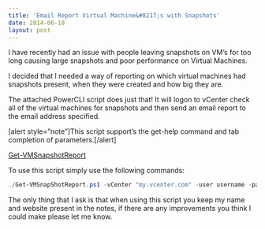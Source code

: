 ```yaml
---
title: 'Email Report Virtual Machine&#8217;s with Snapshots'
date: 2014-06-18
layout: post
---
```

I have recently had an issue with people leaving snapshots on VM&#8217;s for too long causing large snapshots and poor performance on Virtual Machines.

I decided that I needed a way of reporting on which virtual machines had snapshots present, when they were created and how big they are.
<!--more-->

The attached PowerCLI script does just that! It will logon to vCenter check all of the virtual machines for snapshots and then send an email report to the email address specified.

[alert style=&#8221;note&#8221;]This script support&#8217;s the get-help command and tab completion of parameters.[/alert]

[Get-VMSnapshotReport](https://raw.githubusercontent.com/SpottedHyenaUK/VMwareScripts/master/Get-VMSnapshotReport.ps1)

To use this script simply use the following commands:

```powershell
./Get-VMSnapShotReport.ps1 -vCenter "my.vcenter.com" -user username -password YourPassword  -OlderThan 48 -EmailTo "user@domain.com" -EmailFrom "user@domain.com" -EmailSubject "My Snapshot Report" -EmailServer "mail.domain.com"
```

The only thing that I ask is that when using this script you keep my name and website present in the notes, if there are any improvements you think I could make please let me know.
